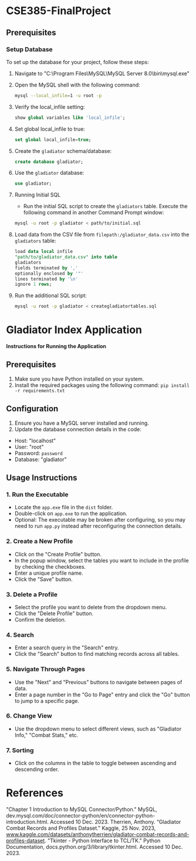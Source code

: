 # CSE385-FinalProject

## Prerequisites

### Setup Database
To set up the database for your project, follow these steps:

1. Navigate to "C:\Program Files\MySQL\MySQL Server 8.0\bin\mysql.exe"
2. Open the MySQL shell with the following command:

    ```bash
    mysql --local_infile=1 -u root -p
    ```

3. Verify the local_infile setting:

    ```sql
    show global variables like 'local_infile';
    ```

4. Set global local_infile to true:

    ```sql
    set global local_infile=true;
    ```

5. Create the `gladiator` schema/database:

    ```sql
    create database gladiator;
    ```

6. Use the `gladiator` database:

    ```sql
    use gladiator;
    ```

7. Running Initial SQL

    - Run the initial SQL script to create the `gladiators` table. Execute the following command in another Command Prompt window:

    ```bash
    mysql -u root -p gladiator < path/to/initial.sql
    ```

8. Load data from the CSV file from `filepath:/gladiator_data.csv` into the `gladiators` table:

    ```sql
    load data local infile
    "path/to/gladiator_data.csv" into table
    gladiators
    fields terminated by ','
    optionally enclosed by '"'
    lines terminated by '\n'
    ignore 1 rows;
    ```

9. Run the additional SQL script:
    ```bash
    mysql -u root -p gladiator < creategladiatortables.sql
    ```

# Gladiator Index Application

**Instructions for Running the Application**

## Prerequisites
1. Make sure you have Python installed on your system.
2. Install the required packages using the following command:
    ```pip install -r requirements.txt```

## Configuration
1. Ensure you have a MySQL server installed and running.
2. Update the database connection details in the code:
- Host: "localhost"
- User: "root"
- Password: `password`
- Database: "gladiator"

## Usage Instructions

### 1. Run the Executable
- Locate the `app.exe` file in the `dist` folder.
- Double-click on `app.exe` to run the application.
- Optional: The executable may be broken after configuring, so you may need to run `app.py` instead after reconfiguring the connection details.

### 2. Create a New Profile
- Click on the "Create Profile" button.
- In the popup window, select the tables you want to include in the profile by checking the checkboxes.
- Enter a unique profile name.
- Click the "Save" button.

### 3. Delete a Profile
- Select the profile you want to delete from the dropdown menu.
- Click the "Delete Profile" button.
- Confirm the deletion.

### 4. Search
- Enter a search query in the "Search" entry.
- Click the "Search" button to find matching records across all tables.

### 5. Navigate Through Pages
- Use the "Next" and "Previous" buttons to navigate between pages of data.
- Enter a page number in the "Go to Page" entry and click the "Go" button to jump to a specific page.

### 6. Change View
- Use the dropdown menu to select different views, such as "Gladiator Info," "Combat Stats," etc.

### 7. Sorting
- Click on the columns in the table to toggle between ascending and descending order.

# References
"Chapter&nbsp;1&nbsp;Introduction to MySQL Connector/Python." MySQL, dev.mysql.com/doc/connector-python/en/connector-python-introduction.html. Accessed 10 Dec. 2023. 
Therrien, Anthony. “Gladiator Combat Records and Profiles Dataset." Kaggle, 25 Nov. 2023, www.kaggle.com/datasets/anthonytherrien/gladiator-combat-records-and-profiles-dataset. 
"Tkinter - Python Interface to TCL/TK." Python Documentation, docs.python.org/3/library/tkinter.html. Accessed 10 Dec. 2023. 